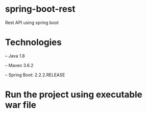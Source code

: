 # spring-boot-rest
Rest API using spring boot 

# Technologies

– Java 1.8

– Maven 3.6.2

– Spring Boot: 2.2.2.RELEASE

# Run the project using executable war file
